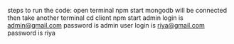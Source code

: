 steps to run the code: open terminal 
npm start 
mongodb will be connected 
then take another terminal
cd client
npm start
admin login is admin@gmail.com
password is admin
user login is riya@gmail.com
password is riya
